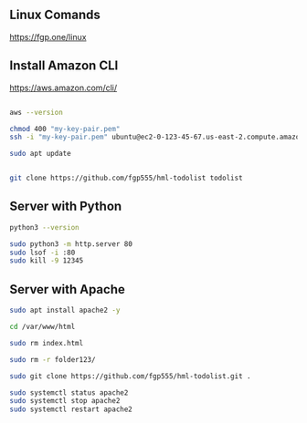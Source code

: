 ## Linux Comands

https://fgp.one/linux

## Install Amazon CLI

https://aws.amazon.com/cli/

```sh

aws --version

chmod 400 "my-key-pair.pem"
ssh -i "my-key-pair.pem" ubuntu@ec2-0-123-45-67.us-east-2.compute.amazonaws.com

sudo apt update


git clone https://github.com/fgp555/hml-todolist todolist

```

## Server with Python

```sh
python3 --version

sudo python3 -m http.server 80
sudo lsof -i :80
sudo kill -9 12345
```

## Server with Apache

```sh
sudo apt install apache2 -y

cd /var/www/html

sudo rm index.html

sudo rm -r folder123/

sudo git clone https://github.com/fgp555/hml-todolist.git .

sudo systemctl status apache2
sudo systemctl stop apache2
sudo systemctl restart apache2


```
